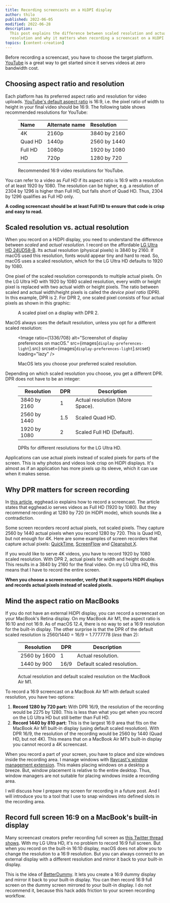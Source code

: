 ```yaml
---
title: Recording screencasts on a HiDPI display
author: thilo
published: 2022-06-05
modified: 2022-06-28
description:
  This post explains the difference between scaled resolution and actual
  resolution and why it matters when recording a screencast on a HiDPI display.
topics: [content-creation]
---
```


<script>
  import Image from '$lib/components/image.svelte';
  import ScaledPixelSVG from './_scaled-pixel.svelte';

  // Provided by page endpoint.
  export let images;
</script>

Before recording a screencast, you have to choose the target platform.
[YouTube](https://www.youtube.com/) is a great way to get started since it
serves videos at zero bandwidth cost.

## Choosing aspect ratio and resolution

Each platform has its preferred aspect ratio and resolution for video uploads.
[YouTube's default aspect ratio](https://support.google.com/youtube/answer/6375112)
is 16:9, i.e. the pixel ratio of width to height in your final video should be
16:9. The following table shows recommended resolutions for YouTube:

<figure>

| Name    | Alternate name | Resolution   |
| :------ | :------------- | :----------- |
| 4K      | 2160p          | 3840 by 2160 |
| Quad HD | 1440p          | 2560 by 1440 |
| Full HD | 1080p          | 1920 by 1080 |
| HD      | 720p           | 1280 by 720  |

<figcaption>Recommended 16:9 video resolutions for YouTube.</figcaption>
</figure>

You can refer to a video as _Full HD_ if its aspect ratio is 16:9 with a
resolution of at least 1920 by 1080. The resolution can be higher, e.g. a
resolution of 2304 by 1296 is higher than Full HD, but falls short of Quad HD.
Thus, 2304 by 1296 qualifies as Full HD only.

**A coding screencast should be at least Full HD to ensure that code is crisp
and easy to read.**

## Scaled resolution vs. actual resolution

When you record on a HiDPI display, you need to understand the difference
between _scaled_ and _actual resolution_. I record on the affordable
[LG Ultra HD 24UD58-B](https://www.lg.com/us/monitors/lg-24UD58-B-4k-uhd-led-monitor).
Its actual resolution (physical pixels) is 3840 by 2160. If macOS used this
resolution, fonts would appear tiny and hard to read. So, macOS uses a scaled
resolution, which for the LG Ultra HD defaults to 1920 by 1080.

One pixel of the scaled resolution corresponds to multiple actual pixels. On the
LG Ultra HD with 1920 by 1080 scaled resolution, every width or height pixel is
replaced with two actual width or height pixels. The ratio between scaled and
actual width/height pixels is called the _device pixel ratio_ (DPR). In this
example, DPR is 2. For DPR 2, one scaled pixel consists of four actual pixels as
shown in this graphic:

<figure>

<ScaledPixelSVG />

<figcaption>A scaled pixel on a display with DPR 2.</figcaption>
</figure>

MacOS always uses the default resolution, unless you opt for a different scaled
resolution:

<figure>

<Image ratio={1336/708} alt="Screenshot of display preferences on macOS."
src={images[`display-preferences-light`].src}
srcset={images[`display-preferences-light`].srcset} loading="lazy" />

<figcaption>MacOS lets you choose your preferred scaled resolution.</figcaption>
</figure>

Depending on which scaled resolution you choose, you get a different DPR. DPR
does not have to be an integer:

<figure>

| Resolution   | DPR | Description                     |
| ------------ | --- | ------------------------------- |
| 3840 by 2160 | 1   | Actual resolution (More Space). |
| 2560 by 1440 | 1.5 | Scaled Quad HD.                 |
| 1920 by 1080 | 2   | Scaled Full HD (Default).       |

<figcaption>DPRs for different resolutions for the LG Ultra HD.</figcaption>
</figure>

Applications can use actual pixels instead of scaled pixels for parts of the
screen. This is why photos and videos look crisp on HiDPI displays. It's almost
as if an application has more pixels up its sleeve, which it can use when it
makes sense.

## Why DPR matters for screen recording

In
[this article](https://howtoegghead.com/instructor/screencasting/screen-setup/),
egghead.io explains how to record a screencast. The article states that
egghead.io serves videos as Full HD (1920 by 1080). But they recommend recording
at 1280 by 720 (in HiDPI mode), which sounds like a contradiction.

Some screen recorders record actual pixels, not scaled pixels. They capture 2560
by 1440 actual pixels when you record 1280 by 720. This is Quad HD, but not
enough for 4K. Here are some examples of screen recorders that capture actual
pixels:
[QuickTime](https://support.apple.com/guide/mac-help/take-a-screenshot-or-screen-recording-mh26782/mac),
[ScreenFlow](https://www.telestream.net/screenflow/) and
[Cleanshot X](https://cleanshot.com/).

If you would like to serve 4K videos, you have to record 1920 by 1080 scaled
resolution. With DPR 2, actual pixels for width and height double. This results
in a 3840 by 2160 for the final video. On my LG Ultra HD, this means that I have
to record the entire screen.

**When you choose a screen recorder, verify that it supports HiDPI displays and
records actual pixels instead of scaled pixels.**

## Mind the aspect ratio on MacBooks

If you do not have an external HiDPI display, you can record a screencast on
your MacBook's Retina display. On my MacBook Air M1, the aspect ratio is 16:10
and not 16:9. As of macOS 12.4, there is no way to set a 16:9 resolution for the
built-in display. The other surprise is that the DPR of the default scaled
resolution is 2560/1440 = 16/9 = 1.7777778 (_less_ than 2):

<figure>

| Resolution   | DPR  | Description                |
| ------------ | ---- | -------------------------- |
| 2560 by 1600 | 1    | Actual resolution.         |
| 1440 by 900  | 16/9 | Default scaled resolution. |

<figcaption>Actual resolution and default scaled resolution on the MacBook Air M1.</figcaption>
</figure>

To record a 16:9 screencast on a MacBook Air M1 with default scaled resolution,
you have two options:

1. **Record 1280 by 720 part:** With DPR 16/9, the resolution of the recording
   would be 2275 by 1280. This is less than what you get when you record on the
   LG Ultra HD but still better than Full HD.
1. **Record 1440 by 810 part:** This is the largest 16:9 area that fits on the
   MacBook Air M1 built-in display (using default scaled resolution). With DPR
   16/9, the resolution of the recording would be 2560 by 1440 (Quad HD, but not
   4K). This means that on a MacBook Air M1's built-in display you cannot record
   a 4K screencast.

When you record a part of your screen, you have to place and size windows inside
the recording area. I manage windows with
[Raycast's window management extension](https://www.raycast.com/extensions/window-management/).
This makes placing windows on a desktop a breeze. But, window placement is
relative to the entire desktop. Thus, window managers are not suitable for
placing windows inside a recording area.

I will discuss how I prepare my screen for recording in a future post. And I
will introduce you to a tool that I use to snap windows into defined slots in
the recording area.

## Record full screen 16:9 on a MacBook's built-in display

Many screencast creators prefer recording full screen as
[this Twitter thread shows](https://twitter.com/simonswiss/status/1460847167145275403).
With my LG Ultra HD, it's no problem to record 16:9 full screen. But when you
record on the built-in 16:10 display, macOS does not allow you to change the
resolution to a 16:9 resolution. But you can always connect to an external
display with a different resolution and mirror it back to your built-in display.

This is the idea of [BetterDummy](https://github.com/waydabber/BetterDummy). It
lets you create a 16:9 dummy display and mirror it back to your built-in
display. You can then record 16:9 full screen on the dummy screen mirrored to
your built-in display. I do not recommend it, because this hack adds friction to
your screen recording workflow.
